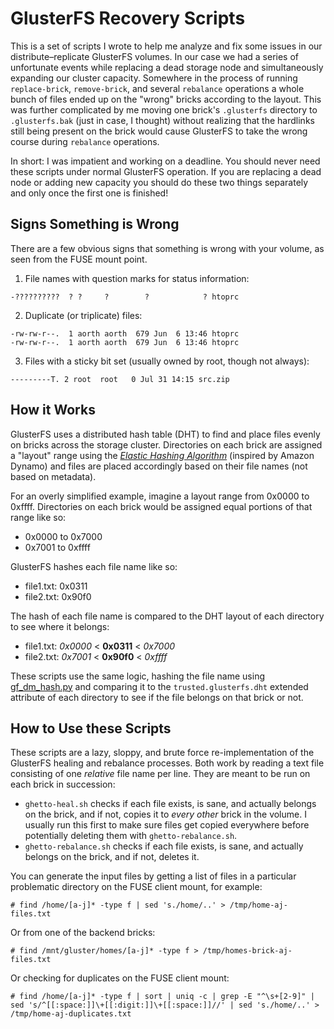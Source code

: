 # GlusterFS Recovery Scripts
This is a set of scripts I wrote to help me analyze and fix some issues in our distribute–replicate GlusterFS volumes. In our case we had a series of unfortunate events while replacing a dead storage node and simultaneously expanding our cluster capacity. Somewhere in the process of running `replace-brick`, `remove-brick`, and several `rebalance` operations a whole bunch of files ended up on the "wrong" bricks according to the layout. This was further complicated by me moving one brick's `.glusterfs` directory to `.glusterfs.bak` (just in case, I thought) without realizing that the hardlinks still being present on the brick would cause GlusterFS to take the wrong course during `rebalance` operations.

In short: I was impatient and working on a deadline. You should never need these scripts under normal GlusterFS operation. If you are replacing a dead node or adding new capacity you should do these two things separately and only once the first one is finished!

## Signs Something is Wrong
There are a few obvious signs that something is wrong with your volume, as seen from the FUSE mount point.

1. File names with question marks for status information:

```
-??????????  ? ?     ?        ?            ? htoprc
```

2. Duplicate (or triplicate) files:

```
-rw-rw-r--.  1 aorth aorth  679 Jun  6 13:46 htoprc
-rw-rw-r--.  1 aorth aorth  679 Jun  6 13:46 htoprc
```

3. Files with a sticky bit set (usually owned by root, though not always):

```
---------T. 2 root  root   0 Jul 31 14:15 src.zip
```

## How it Works
GlusterFS uses a distributed hash table (DHT) to find and place files evenly on bricks across the storage cluster. Directories on each brick are assigned a "layout" range using the [*Elastic Hashing Algorithm*](https://www.svennd.be/wp-content/uploads/2018/06/gluster_architecture.pdf) (inspired by Amazon Dynamo) and files are placed accordingly based on their file names (not based on metadata).

For an overly simplified example, imagine a layout range from 0x0000 to 0xffff. Directories on each brick would be assigned equal portions of that range like so:

- 0x0000 to 0x7000
- 0x7001 to 0xffff

GlusterFS hashes each file name like so:

- file1.txt: 0x0311
- file2.txt: 0x90f0

The hash of each file name is compared to the DHT layout of each directory to see where it belongs:

- file1.txt: *0x0000* < **0x0311** < *0x7000*
- file2.txt: *0x7001* < **0x90f0** < *0xffff*

These scripts use the same logic, hashing the file name using [gf_dm_hash.py](https://joejulian.name/post/dht-misses-are-expensive/) and comparing it to the `trusted.glusterfs.dht` extended attribute of each directory to see if the file belongs on that brick or not.

## How to Use these Scripts
These scripts are a lazy, sloppy, and brute force re-implementation of the GlusterFS healing and rebalance processes. Both work by reading a text file consisting of one *relative* file name per line. They are meant to be run on each brick in succession:

- `ghetto-heal.sh` checks if each file exists, is sane, and actually belongs on the brick, and if not, copies it to *every other* brick in the volume. I usually run this first to make sure files get copied everywhere before potentially deleting them with `ghetto-rebalance.sh`.
- `ghetto-rebalance.sh` checks if each file exists, is sane, and actually belongs on the brick, and if not, deletes it.

You can generate the input files by getting a list of files in a particular problematic directory on the FUSE client mount, for example:

```
# find /home/[a-j]* -type f | sed 's./home/..' > /tmp/home-aj-files.txt
```

Or from one of the backend bricks:

```
# find /mnt/gluster/homes/[a-j]* -type f > /tmp/homes-brick-aj-files.txt 
```

Or checking for duplicates on the FUSE client mount:

```
# find /home/[a-j]* -type f | sort | uniq -c | grep -E "^\s+[2-9]" | sed 's/^[[:space:]]\+[[:digit:]]\+[[:space:]]//' | sed 's./home/..' > /tmp/home-aj-duplicates.txt
